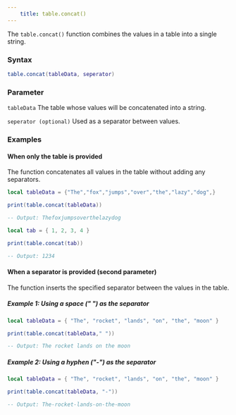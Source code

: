 ```yaml
---
    title: table.concat()
---
```


The `table.concat()` function combines the values in a table into a single string.

### Syntax

```lua
table.concat(tableData, seperator)
```

### Parameter

`tableData`
The table whose values will be concatenated into a string.

`seperator (optional)`
Used as a separator between values.

### Examples

#### When only the table is provided
The function concatenates all values in the table without adding any separators.

```Lua
local tableData = {"The","fox","jumps","over","the","lazy","dog",}

print(table.concat(tableData)) 

-- Output: Thefoxjumpsoverthelazydog
```

```Lua
local tab = { 1, 2, 3, 4 }

print(table.concat(tab)) 

-- Output: 1234
```

#### When a separator is provided (second parameter)
The function inserts the specified separator between the values in the table.

##### Example 1: Using a space (" ") as the separator

```lua
local tableData = { "The", "rocket", "lands", "on", "the", "moon" }

print(table.concat(tableData," ")) 

-- Output: The rocket lands on the moon
```

##### Example 2: Using a hyphen ("-") as the separator

```lua
local tableData = { "The", "rocket", "lands", "on", "the", "moon" }

print(table.concat(tableData, "-")) 

-- Output: The-rocket-lands-on-the-moon
```
